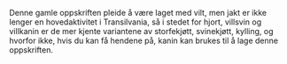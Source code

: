 Denne gamle oppskriften pleide å være laget med vilt, men jakt er ikke lenger en hovedaktivitet i Transilvania, så i stedet for hjort, villsvin og villkanin er de mer kjente variantene av storfekjøtt, svinekjøtt, kylling, og hvorfor ikke, hvis du kan få hendene på, kanin kan brukes til å lage denne oppskriften.